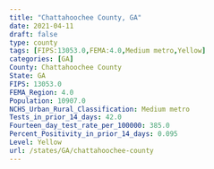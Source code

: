 ```yaml
---
title: "Chattahoochee County, GA"
date: 2021-04-11
draft: false
type: county
tags: [FIPS:13053.0,FEMA:4.0,Medium metro,Yellow]
categories: [GA]
County: Chattahoochee County
State: GA
FIPS: 13053.0
FEMA_Region: 4.0
Population: 10907.0
NCHS_Urban_Rural_Classification: Medium metro
Tests_in_prior_14_days: 42.0
Fourteen_day_test_rate_per_100000: 385.0
Percent_Positivity_in_prior_14_days: 0.095
Level: Yellow
url: /states/GA/chattahoochee-county
---
```



